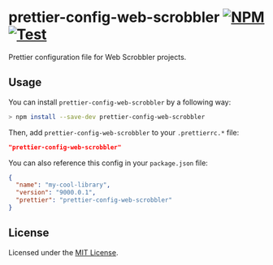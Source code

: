 # prettier-config-web-scrobbler [![NPM][NpmBadge]][Npm] [![Test][WorkflowBadge]][Workflow]

Prettier configuration file for Web Scrobbler projects.

## Usage

You can install `prettier-config-web-scrobbler` by a following way:
```sh
> npm install --save-dev prettier-config-web-scrobbler
```

Then, add `prettier-config-web-scrobbler` to your `.prettierrc.*` file:
```json
"prettier-config-web-scrobbler"
```
You can also reference this config in your `package.json` file:
```json
{
  "name": "my-cool-library",
  "version": "9000.0.1",
  "prettier": "prettier-config-web-scrobbler"
}
```

## License

Licensed under the [MIT License](./LICENSE).

<!-- Badges -->
[NpmBadge]: https://img.shields.io/npm/v/prettier-config-web-scrobbler
[WorkflowBadge]: https://github.com/web-scrobbler/prettier-config-web-scrobbler/workflows/Lint/badge.svg

<!-- Related pages -->
[Npm]: https://www.npmjs.com/package/prettier-config-web-scrobbler
[Workflow]: https://github.com/web-scrobbler/prettier-config-web-scrobbler/actions?query=workflow%3ALint
